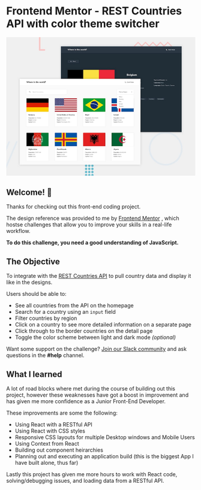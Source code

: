 # Frontend Mentor - REST Countries API with color theme switcher

![Design preview for the REST Countries API with color theme switcher coding challenge](./public/desktop-preview.jpg)

## Welcome! 👋

Thanks for checking out this front-end coding project.

The design reference was provided to me by [Frontend Mentor](https://www.frontendmentor.io) , which hostse challenges that allow you to improve your skills in a real-life workflow.

**To do this challenge, you need a good understanding of JavaScript.**

## The Objective

To integrate with the [REST Countries API](https://restcountries.eu) to pull country data and display it like in the designs.

Users should be able to:

- See all countries from the API on the homepage
- Search for a country using an `input` field
- Filter countries by region
- Click on a country to see more detailed information on a separate page
- Click through to the border countries on the detail page
- Toggle the color scheme between light and dark mode *(optional)*

Want some support on the challenge? [Join our Slack community](https://www.frontendmentor.io/slack) and ask questions in the **#help** channel.

## What I learned

A lot of road blocks where met during the course of building out this project, however these weaknesses have got a boost in improvement and has given me more confidence as a Junior Front-End Developer.

These improvements are some the following: 

- Using React with a RESTful API
- Using React with CSS styles 
- Responsive CSS layouts for multiple Desktop windows and Mobile Users
- Using Context from React
- Building out component heirarchies 
- Planning out and executing an application build (this is the biggest App I have built alone, thus far)

Lastly this project has given me more hours to work with React code, solving/debugging issues, and loading data from a RESTful API.